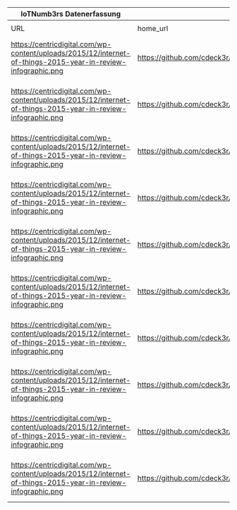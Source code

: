 |IoTNumb3rs Datenerfassung|||||||||||
| ---- | ---- | ---- | ---- | ---- | ---- | ---- | ---- | ---- | ---- | ---- |
||||||||||||
|URL|home_url|filename|device_class|device_count|market_class|market_volume|prognosis_year|publication_year|authorship_class|Dropbox folder|
|https://centricdigital.com/wp-content/uploads/2015/12/internet-of-things-2015-year-in-review-infographic.png|https://github.com/cdeck3r/IoTbyNumb3rs/wiki/iter1_g_sauter|file1_internet-of-things-2015-year-in-review-infographic.png|B2B|700000000|||2011|2015|scientist|Pattoho/20190101-2100|
|https://centricdigital.com/wp-content/uploads/2015/12/internet-of-things-2015-year-in-review-infographic.png|https://github.com/cdeck3r/IoTbyNumb3rs/wiki/iter1_g_sauter|file1_internet-of-things-2015-year-in-review-infographic.png|B2B|800000000|||2012|2015|scientist|Pattoho/20190101-2100|
|https://centricdigital.com/wp-content/uploads/2015/12/internet-of-things-2015-year-in-review-infographic.png|https://github.com/cdeck3r/IoTbyNumb3rs/wiki/iter1_g_sauter|file1_internet-of-things-2015-year-in-review-infographic.png|B2B|1000000000|||2013|2015|scientist|Pattoho/20190101-2100|
|https://centricdigital.com/wp-content/uploads/2015/12/internet-of-things-2015-year-in-review-infographic.png|https://github.com/cdeck3r/IoTbyNumb3rs/wiki/iter1_g_sauter|file1_internet-of-things-2015-year-in-review-infographic.png|B2B|1200000000|||2014|2015|scientist|Pattoho/20190101-2100|
|https://centricdigital.com/wp-content/uploads/2015/12/internet-of-things-2015-year-in-review-infographic.png|https://github.com/cdeck3r/IoTbyNumb3rs/wiki/iter1_g_sauter|file1_internet-of-things-2015-year-in-review-infographic.png|B2B|1500000000|||2015|2015|scientist|Pattoho/20190101-2100|
|https://centricdigital.com/wp-content/uploads/2015/12/internet-of-things-2015-year-in-review-infographic.png|https://github.com/cdeck3r/IoTbyNumb3rs/wiki/iter1_g_sauter|file1_internet-of-things-2015-year-in-review-infographic.png|B2B|2000000000|||2016|2015|scientist|Pattoho/20190101-2100|
|https://centricdigital.com/wp-content/uploads/2015/12/internet-of-things-2015-year-in-review-infographic.png|https://github.com/cdeck3r/IoTbyNumb3rs/wiki/iter1_g_sauter|file1_internet-of-things-2015-year-in-review-infographic.png|B2B|2500000000|||2017|2015|scientist|Pattoho/20190101-2100|
|https://centricdigital.com/wp-content/uploads/2015/12/internet-of-things-2015-year-in-review-infographic.png|https://github.com/cdeck3r/IoTbyNumb3rs/wiki/iter1_g_sauter|file1_internet-of-things-2015-year-in-review-infographic.png|B2B|3200000000|||2018|2015|scientist|Pattoho/20190101-2100|
|https://centricdigital.com/wp-content/uploads/2015/12/internet-of-things-2015-year-in-review-infographic.png|https://github.com/cdeck3r/IoTbyNumb3rs/wiki/iter1_g_sauter|file1_internet-of-things-2015-year-in-review-infographic.png|B2B|4400000000|||2019|2015|scientist|Pattoho/20190101-2100|
|https://centricdigital.com/wp-content/uploads/2015/12/internet-of-things-2015-year-in-review-infographic.png|https://github.com/cdeck3r/IoTbyNumb3rs/wiki/iter1_g_sauter|file1_internet-of-things-2015-year-in-review-infographic.png|B2B|5400000000|||2020|2015|scientist|Pattoho/20190101-2100|
